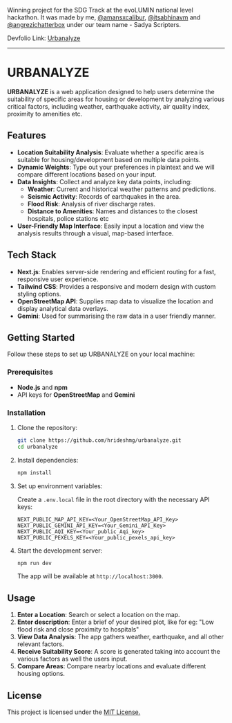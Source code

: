 Winning project for the SDG Track at the evoLUMIN national level hackathon. It was made by me, [@amansxcalibur](https://github.com/amansxcalibur), [@itsabhinavm](https://github.com/ItsAbhinavM) and [@angrezichatterbox](https://github.com/angrezichatterbox) under our team name - Sadya Scripters.

Devfolio Link: [Urbanalyze](https://devfolio.co/projects/ecoaware-d0cd)

---
# URBANALYZE

**URBANALYZE** is a web application designed to help users determine the suitability of specific areas for housing or development by analyzing various critical factors, including weather, earthquake activity, air quality index, proximity to amenities etc.

## Features

- **Location Suitability Analysis**: Evaluate whether a specific area is suitable for housing/development based on multiple data points.
- **Dynamic Weights**: Type out your preferences in plaintext and we will compare different locations based on your input.
- **Data Insights**: Collect and analyze key data points, including:
  - **Weather**: Current and historical weather patterns and predictions.
  - **Seismic Activity**: Records of earthquakes in the area.
  - **Flood Risk**: Analysis of river discharge rates.
  - **Distance to Amenities**: Names and distances to the closest hospitals, police stations etc
- **User-Friendly Map Interface**: Easily input a location and view the analysis results through a visual, map-based interface.

## Tech Stack

- **Next.js**: Enables server-side rendering and efficient routing for a fast, responsive user experience.
- **Tailwind CSS**: Provides a responsive and modern design with custom styling options.
- **OpenStreetMap API**: Supplies map data to visualize the location and display analytical data overlays.
- **Gemini**: Used for summarising the raw data in a user friendly manner.

## Getting Started

Follow these steps to set up URBANALYZE on your local machine:

### Prerequisites

- **Node.js** and **npm**
- API keys for **OpenStreetMap** and **Gemini**

### Installation

1. Clone the repository:

   ```bash
   git clone https://github.com/hrideshmg/urbanalyze.git
   cd urbanalyze
   ```

2. Install dependencies:

   ```bash
   npm install
   ```

3. Set up environment variables:

   Create a `.env.local` file in the root directory with the necessary API keys:

   ```plaintext
   NEXT_PUBLIC_MAP_API_KEY=<Your_OpenStreetMap_API_Key>
   NEXT_PUBLIC_GEMINI_API_KEY=<Your_Gemini_API_Key>
   NEXT_PUBLIC_AQI_KEY=<Your_public_Aqi_key>
   NEXT_PUBLIC_PEXELS_KEY=<Your_public_pexels_api_key>
   ```

4. Start the development server:

   ```bash
   npm run dev
   ```

   The app will be available at `http://localhost:3000`.

## Usage

1. **Enter a Location**: Search or select a location on the map.
2. **Enter description**: Enter a brief of your desired plot, like for eg: "Low flood risk and close proximity to hospitals"
3. **View Data Analysis**: The app gathers weather, earthquake, and all other relevant factors.
4. **Receive Suitability Score**: A score is generated taking into account the various factors as well the users input.
5. **Compare Areas**: Compare nearby locations and evaluate different housing options.

## License

This project is licensed under the [MIT License.](LICENSE)
